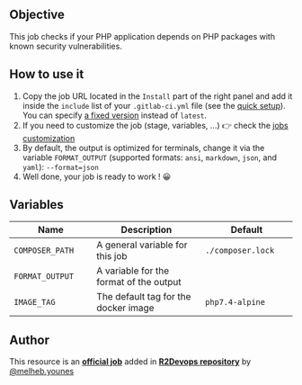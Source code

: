 ## Objective

This job checks if your PHP application depends on PHP packages with known security vulnerabilities.

## How to use it

1. Copy the job URL located in the `Install` part of the right panel and add it inside the `include` list of your `.gitlab-ci.yml` file (see the [quick setup](/use-the-hub/#quick-setup)). You can specify [a fixed version](#changelog) instead of `latest`.
1. If you need to customize the job (stage, variables, ...) 👉 check the [jobs
   customization](/use-the-hub/#jobs-customization)
1. By default, the output is optimized for terminals, change it via the variable `FORMAT_OUTPUT` (supported formats: `ansi`, `markdown`, `json`, and `yaml`):
  `--format=json`
1. Well done, your job is ready to work ! 😀

## Variables

| Name | Description | Default |
| ---- | ----------- | ------- |
| `COMPOSER_PATH` <img width=100/> | A general variable for this job <img width=175/>| `./composer.lock` <img width=100/>|
| `FORMAT_OUTPUT` <img width=100/> | A variable for the format of the output<img width=175/>| ` ` <img width=100/>|
| `IMAGE_TAG` | The default tag for the docker image | `php7.4-alpine`  |



## Author
This resource is an **[official job](https://docs.r2devops.io/faq-labels/)** added in [**R2Devops repository**](https://gitlab.com/r2devops/hub) by [@melheb.younes](https://gitlab.com/melheb.younes)
